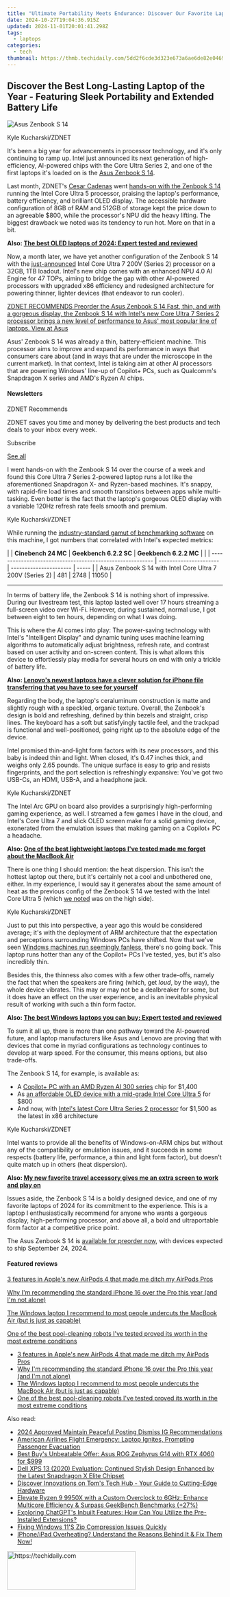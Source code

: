 ```yaml
---
title: "Ultimate Portability Meets Endurance: Discover Our Favorite Laptop of the Year on ZDNET"
date: 2024-10-27T19:04:36.915Z
updated: 2024-11-01T20:01:41.298Z
tags:
  - laptops
categories:
  - tech
thumbnail: https://thmb.techidaily.com/5dd2f6cde3d323e673a6ae6de82e04690c6752ca51d81e51c29c7b758bb18642.jpg
---
```


## Discover the Best Long-Lasting Laptop of the Year - Featuring Sleek Portability and Extended Battery Life

![Asus Zenbook S 14](https://www.zdnet.com/a/img/resize/4745d9618c8f842ef28c573ae70b6768f75887f2/2024/09/19/f92a6eca-0cc1-4a6f-8882-7504c280be1b/zenbook-s-14-12.jpg?auto=webp&width=1280)

Kyle Kucharski/ZDNET

It's been a big year for advancements in processor technology, and it's only continuing to ramp up. Intel just announced its next generation of high-efficiency, AI-powered chips with the Core Ultra Series 2, and one of the first laptops it's loaded on is the [Asus Zenbook S 14](https://www.awin1.com/awclick.php?mid=31828&id=423585&clickref=zd-%5F%5FCOM%5FCLICK%5FID%5F%5F-dtp&ued=https%3A%2F%2Fshop.asus.com%2Fus%2F90nb14f4-m00620-asus-zenbook-s-14-ux5406.html). 

Last month, ZDNET's [Cesar Cadenas](https://www.zdnet.com/meet-the-team/cesar-cadenas/) went [hands-on with the Zenbook S 14](https://www.zdnet.com/article/one-of-the-most-versatile-laptops-ive-tested-also-has-one-of-the-best-displays/) running the Intel Core Ultra 5 processor, praising the laptop's performance, battery efficiency, and brilliant OLED display. The accessible hardware configuration of 8GB of RAM and 512GB of storage kept the price down to an agreeable $800, while the processor's NPU did the heavy lifting. The biggest drawback we noted was its tendency to run hot. More on that in a bit.

**Also: [The best OLED laptops of 2024: Expert tested and reviewed](https://www.zdnet.com/article/best-oled-laptop/)**

Now, a month later, we have yet another configuration of the Zenbook S 14 with the [just-announced](https://www.intel.com/content/www/us/en/products/docs/processors/core-ultra/core-ultra-series-2-mobile-product-brief.html) Intel Core Ultra 7 200V (Series 2) processor on a 32GB, 1TB loadout. Intel's new chip comes with an enhanced NPU 4.0 AI Engine for 47 TOPs, aiming to bridge the gap with other AI-powered processors with upgraded x86 efficiency and redesigned architecture for powering thinner, lighter devices (that endeavor to run cooler). 

[ZDNET RECOMMENDS Preorder the Asus Zenbook S 14 Fast, thin, and with a gorgeous display, the Zenbook S 14 with Intel's new Core Ultra 7 Series 2 processor brings a new level of performance to Asus' most popular line of laptops. View at Asus](https://www.awin1.com/awclick.php?mid=31828&id=423585&clickref=zd-%5F%5FCOM%5FCLICK%5FID%5F%5F-dtp&ued=https%3A%2F%2Fshop.asus.com%2Fus%2F90nb14f4-m00620-asus-zenbook-s-14-ux5406.html)

Asus' Zenbook S 14 was already a thin, battery-efficient machine. This processor aims to improve and expand its performance in ways that consumers care about (and in ways that are under the microscope in the current market). In that context, Intel is taking aim at other AI processors that are powering Windows' line-up of Copilot+ PCs, such as Qualcomm's Snapdragon X series and AMD's Ryzen AI chips. 

#### Newsletters

ZDNET Recommends

ZDNET saves you time and money by delivering the best products and tech deals to your inbox every week.

 Subscribe

[See all](https://www.zdnet.com/newsletters/)

I went hands-on with the Zenbook S 14 over the course of a week and found this Core Ultra 7 Series 2-powered laptop runs a lot like the aforementioned Snapdragon X- and Ryzen-based machines. It's snappy, with rapid-fire load times and smooth transitions between apps while multi-tasking. Even better is the fact that the laptop's gorgeous OLED display with a variable 120Hz refresh rate feels smooth and premium.

Kyle Kucharski/ZDNET

While running the [industry-standard gamut of benchmarking software](https://www.zdnet.com/article/how-we-test-laptops/) on this machine, I got numbers that correlated with Intel's expected metrics: 

| | **Cinebench 24 MC**                                     | **Geekbench 6.2.2 SC** | **Geekbench 6.2.2 MC** |       |
| --------------------------------------------------------- | ---------------------- | ---------------------- | ----- |
| Asus Zenbook S 14 with Intel Core Ultra 7 200V (Series 2) | 481                    | 2748                   | 11050 |

---

In terms of battery life, the Zenbook S 14 is nothing short of impressive. During our livestream test, this laptop lasted well over 17 hours streaming a full-screen video over Wi-Fi. However, during sustained, normal use, I got between eight to ten hours, depending on what I was doing. 

This is where the AI comes into play: The power-saving technology with Intel's "Intelligent Display" and dynamic tuning uses machine learning algorithms to automatically adjust brightness, refresh rate, and contrast based on user activity and on-screen content. This is what allows this device to effortlessly play media for several hours on end with only a trickle of battery life. 

**Also: [Lenovo's newest laptops have a clever solution for iPhone file transferring that you have to see for yourself](https://www.zdnet.com/article/lenovos-newest-laptops-have-a-clever-solution-for-iphone-file-transferring-that-you-have-to-see-for-yourself/)**

Regarding the body, the laptop's ceraluminum construction is matte and slightly rough with a speckled, organic texture. Overall, the Zenbook's design is bold and refreshing, defined by thin bezels and straight, crisp lines. The keyboard has a soft but satisfyingly tactile feel, and the trackpad is functional and well-positioned, going right up to the absolute edge of the device. 

Intel promised thin-and-light form factors with its new processors, and this baby is indeed thin and light. When closed, it's 0.47 inches thick, and weighs only 2.65 pounds. The unique surface is easy to grip and resists fingerprints, and the port selection is refreshingly expansive: You've got two USB-Cs, an HDMI, USB-A, and a headphone jack. 

Kyle Kucharski/ZDNET

The Intel Arc GPU on board also provides a surprisingly high-performing gaming experience, as well. I streamed a few games I have in the cloud, and Intel's Core Ultra 7 and slick OLED screen make for a solid gaming device, exonerated from the emulation issues that making gaming on a Copilot+ PC a headache.

**Also: [One of the best lightweight laptops I've tested made me forget about the MacBook Air](https://www.zdnet.com/article/one-of-the-best-lightweight-laptops-ive-tested-made-me-forget-about-the-macbook-air/)**

There is one thing I should mention: the heat dispersion. This isn't the hottest laptop out there, but it's certainly not a cool and unbothered one, either. In my experience, I would say it generates about the same amount of heat as the previous config of the Zenbook S 14 we tested with the Intel Core Ultra 5 (which [we noted](https://www.zdnet.com/article/one-of-the-most-versatile-laptops-ive-tested-also-has-one-of-the-best-displays/) was on the high side). 

Kyle Kucharski/ZDNET

Just to put this into perspective, a year ago this would be considered average; it's with the deployment of ARM architecture that the expectation and perceptions surrounding Windows PCs have shifted. Now that we've seen [Windows machines run seemingly fanless](https://www.zdnet.com/article/one-of-the-best-13-inch-laptops-ive-tested-has-marathon-battery-life-and-a-bold-design/), there's no going back. This laptop runs hotter than any of the Copilot+ PCs I've tested, yes, but it's also incredibly thin. 

Besides this, the thinness also comes with a few other trade-offs, namely the fact that when the speakers are firing (which, get _loud_, by the way), the whole device vibrates. This may or may not be a dealbreaker for some, but it does have an effect on the user experience, and is an inevitable physical result of working with such a thin form factor. 

**Also: [The best Windows laptops you can buy: Expert tested and reviewed](https://www.zdnet.com/article/best-windows-laptop/)**

To sum it all up, there is more than one pathway toward the AI-powered future, and laptop manufacturers like Asus and Lenovo are proving that with devices that come in myriad configurations as technology continues to develop at warp speed. For the consumer, this means options, but also trade-offs.

The Zenbook S 14, for example, is available as:

* A [Copilot+ PC with an AMD Ryzen AI 300 series](https://shop-links.co/link/?url=https%3A%2F%2Fwww.bestbuy.com%2Fsite%2Fasus-zenbook-s-16-16-3k-oled-touch-screen-laptop-copilot-pc-amd-ryzen-ai-9-365-24gb-memory-1tb-ssd-scandinavian-white%2F6584435.p&publisher_slug=itechdaily19598&exclusive=1) chip for $1,400
* As [an affordable OLED device with a mid-grade Intel Core Ultra 5](https://shop-links.co/link/?url=https%3A%2F%2Fwww.bestbuy.com%2Fsite%2Fasus-zenbook-14-oled-14-wuxga-touch-screen-laptop-intel-core-ultra-5-with-8gb-memory-512gb-ssd-jasper-gray%2F6568759.p&publisher_slug=itechdaily19598&exclusive=1) for $800
* And now, with [Intel's latest Core Ultra Series 2 processor](https://www.awin1.com/awclick.php?mid=31828&id=423585&clickref=zd-%5F%5FCOM%5FCLICK%5FID%5F%5F-dtp&ued=https%3A%2F%2Fshop.asus.com%2Fus%2F90nb14f4-m00620-asus-zenbook-s-14-ux5406.html) for $1,500 as the latest in x86 architecture

Kyle Kucharski/ZDNET

Intel wants to provide all the benefits of Windows-on-ARM chips but without any of the compatibility or emulation issues, and it succeeds in some respects (battery life, performance, a thin and light form factor), but doesn't quite match up in others (heat dispersion). 

**Also: [My new favorite travel accessory gives me an extra screen to work and play on](https://www.zdnet.com/education/computers-tech/my-new-favorite-travel-accessory-gives-me-an-extra-screen-to-work-and-play-on/)**

Issues aside, the Zenbook S 14 is a boldly designed device, and one of my favorite laptops of 2024 for its commitment to the experience. This is a laptop I enthusiastically recommend for anyone who wants a gorgeous display, high-performing processor, and above all, a bold and ultraportable form factor at a competitive price point. 

The Asus Zenbook S 14 is [available for preorder now](https://www.awin1.com/awclick.php?mid=31828&id=423585&clickref=zd-%5F%5FCOM%5FCLICK%5FID%5F%5F-dtp&ued=https%3A%2F%2Fshop.asus.com%2Fus%2F90nb14f4-m00620-asus-zenbook-s-14-ux5406.html), with devices expected to ship September 24, 2024\. 

#### Featured reviews

[3 features in Apple's new AirPods 4 that made me ditch my AirPods Pros](https://www.zdnet.com/article/3-features-in-apples-new-airpods-4-that-made-me-ditch-my-airpods-pros/ "3 features in Apple's new AirPods 4 that made me ditch my AirPods Pros")

[Why I'm recommending the standard iPhone 16 over the Pro this year (and I'm not alone)](https://www.zdnet.com/article/why-im-recommending-the-standard-iphone-16-over-the-pro-this-year-and-im-not-alone/ "Why I'm recommending the standard iPhone 16 over the Pro this year (and I'm not alone)")

[The Windows laptop I recommend to most people undercuts the MacBook Air (but is just as capable)](https://www.zdnet.com/article/the-windows-laptop-i-recommend-to-most-people-undercuts-the-macbook-air-but-is-just-as-capable/ "The Windows laptop I recommend to most people undercuts the MacBook Air (but is just as capable)")

[One of the best pool-cleaning robots I've tested proved its worth in the most extreme conditions](https://www.zdnet.com/article/one-of-the-best-pool-cleaning-robots-ive-tested-proved-its-worth-in-the-most-extreme-conditions/ "One of the best pool-cleaning robots I've tested proved its worth in the most extreme conditions")

* [3 features in Apple's new AirPods 4 that made me ditch my AirPods Pros](https://www.zdnet.com/article/3-features-in-apples-new-airpods-4-that-made-me-ditch-my-airpods-pros/ "3 features in Apple's new AirPods 4 that made me ditch my AirPods Pros")
* [Why I'm recommending the standard iPhone 16 over the Pro this year (and I'm not alone)](https://www.zdnet.com/article/why-im-recommending-the-standard-iphone-16-over-the-pro-this-year-and-im-not-alone/ "Why I'm recommending the standard iPhone 16 over the Pro this year (and I'm not alone)")
* [The Windows laptop I recommend to most people undercuts the MacBook Air (but is just as capable)](https://www.zdnet.com/article/the-windows-laptop-i-recommend-to-most-people-undercuts-the-macbook-air-but-is-just-as-capable/ "The Windows laptop I recommend to most people undercuts the MacBook Air (but is just as capable)")
* [One of the best pool-cleaning robots I've tested proved its worth in the most extreme conditions](https://www.zdnet.com/article/one-of-the-best-pool-cleaning-robots-ive-tested-proved-its-worth-in-the-most-extreme-conditions/ "One of the best pool-cleaning robots I've tested proved its worth in the most extreme conditions")

<ins class="adsbygoogle"
     style="display:block"
     data-ad-format="autorelaxed"
     data-ad-client="ca-pub-7571918770474297"
     data-ad-slot="1223367746"></ins>

<ins class="adsbygoogle"
     style="display:block"
     data-ad-client="ca-pub-7571918770474297"
     data-ad-slot="8358498916"
     data-ad-format="auto"
     data-full-width-responsive="true"></ins>

<span class="atpl-alsoreadstyle">Also read:</span>
<div><ul>
<li><a href="https://instagram-video-recordings.techidaily.com/2024-approved-maintain-peaceful-posting-dismiss-ig-recommendations/"><u>2024 Approved Maintain Peaceful Posting Dismiss IG Recommendations</u></a></li>
<li><a href="https://hardware-reviews.techidaily.com/american-airlines-flight-emergency-laptop-ignites-prompting-passenger-evacuation/"><u>American Airlines Flight Emergency: Laptop Ignites, Prompting Passenger Evacuation</u></a></li>
<li><a href="https://hardware-reviews.techidaily.com/best-buys-unbeatable-offer-asus-rog-zephyrus-g14-with-rtx-4060-for-999/"><u>Best Buy's Unbeatable Offer: Asus ROG Zephyrus G14 with RTX 4060 for $999</u></a></li>
<li><a href="https://hardware-reviews.techidaily.com/dell-xps-13-2020-evaluation-continued-stylish-design-enhanced-by-the-latest-snapdragon-x-elite-chipset/"><u>Dell XPS 13 (2020) Evaluation: Continued Stylish Design Enhanced by the Latest Snapdragon X Elite Chipset</u></a></li>
<li><a href="https://hardware-reviews.techidaily.com/discover-innovations-on-toms-tech-hub-your-guide-to-cutting-edge-hardware/"><u>Discover Innovations on Tom's Tech Hub - Your Guide to Cutting-Edge Hardware</u></a></li>
<li><a href="https://hardware-updates.techidaily.com/elevate-ryzen-9-9950x-with-a-custom-overclock-to-6ghz-enhance-multicore-efficiency-and-surpass-geekbench-benchmarks-plus27/"><u>Elevate Ryzen 9 9950X with a Custom Overclock to 6GHz: Enhance Multicore Efficiency & Surpass GeekBench Benchmarks (+27%)</u></a></li>
<li><a href="https://tech-hub.techidaily.com/exploring-chatgpts-inbuilt-features-how-can-you-utilize-the-pre-installed-extensions/"><u>Exploring ChatGPT's Inbuilt Features: How Can You Utilize the Pre-Installed Extensions?</u></a></li>
<li><a href="https://win11-tips.techidaily.com/fixing-windows-11s-zip-compression-issues-quickly/"><u>Fixing Windows 11'S Zip Compression Issues Quickly</u></a></li>
<li><a href="https://fox-that.techidaily.com/iphoneipad-overheating-understand-the-reasons-behind-it-and-fix-them-now/"><u>IPhone/iPad Overheating? Understand the Reasons Behind It & Fix Them Now!</u></a></li>
</ul></div>

<!-- affiliate ads begin -->
<a href="https://dhgate.sjv.io/c/5597632/2106655/12108" target="_top" id="2106655">
  <img src="//a.impactradius-go.com/display-ad/12108-2106655" border="0" alt="https://techidaily.com" width="300" height="90"/>
</a>
<img height="0" width="0" src="https://dhgate.sjv.io/i/5597632/2106655/12108" style="position:absolute;visibility:hidden;" border="0" />
<!-- affiliate ads end -->

